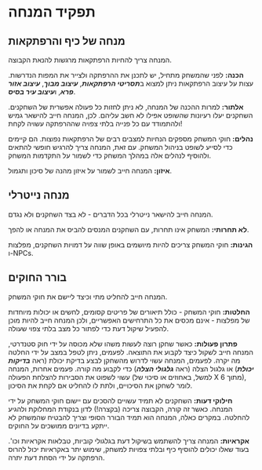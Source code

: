 # תפקיד המנחה

## מנחה של כיף והרפתקאות

המנחה צריך להחיות הרפתקאות מרגשות להנאת הקבוצה.

**הכנה:** לפני שהמשחק מתחיל, יש לתכנן את ההרפתקה ולצייר את המפות הנדרשות. עצות על עיצוב הרפתקאות ניתן למצוא ב***תסריטי הרפתקאות***, ***עיצוב מבוך***, ***עיצוב אזור פרא***, ו***עיצוב עיר בסיס***.

**אלתור:** למרות ההכנה של המנחה, לא ניתן לחזות כל פעולה אפשרית של השחקנים. השחקנים יעלו רעיונות שהשופט אפילו לא חשב עליהם. לכן, המנחה חייב להישאר גמיש ולהתמודד עם כל פנייה בלתי צפויה שההרפתקה עשויה לקחת!

**נהלים:** חוקי המשחק מספקים הנחיות למצבים רבים של הרפתקאות נפוצות. הם קיימים כדי לסייע לשופט בניהול המשחק. עם זאת, המנחה צריך להרגיש חופשי להתאים ולהוסיף לנהלים אלה במהלך המשחק כדי לשמור על התקדמות המשחק.

**איזון:** המנחה חייב לשמור על איזון מהנה של סיכון ותגמול.

## מנחה נייטרלי

המנחה חייב להישאר נייטרלי בכל הדברים - לא בצד השחקנים ולא נגדם.

**לא תחרותי:** המשחק אינו תחרות, עם השחקנים המנסים להביס את המנחה או להפך.

**הגינות:** חוקי המשחק צריכים להיות מיושמים באופן שווה על דמויות השחקנים, מפלצות ו-NPCs.

## בורר החוקים

המנחה חייב להחליט מתי וכיצד ליישם את חוקי המשחק.

**החלטות:** חוקי המשחק - כולל תיאורים של פריטים קסומים, לחשים או יכולות מיוחדות של מפלצות - אינם מכסים את כל התרחישים האפשריים, ולכן המנחה חייב להיות מוכן להפעיל שיקול דעת כדי לפתור כל מצב בלתי צפוי שעולה.

**פתרון פעולות:** כאשר שחקן רוצה לעשות משהו שלא מכוסה על ידי חוק סטנדרטי, המנחה חייב לשקול כיצד לקבוע את התוצאה. לפעמים, ניתן לטפל במצב על ידי החלטה מה יקרה. לפעמים, המנחה עשוי לדרוש מהשחקן לבצע בדיקת יכולת (ראה ***בדיקות יכולת***) או גלגול הצלה (ראה ***גלגולי הצלה***) כדי לקבוע מה קורה. פעמים אחרות, המנחה עשוי לשפוט את הסבירות להצלחת הפעולה (למשל, באחוזים או סיכוי של X מתוך 6), לומר לשחקן את הסיכויים, ולתת לו להחליט אם לקחת את הסיכון.

**חילוקי דעות:** השחקנים לא תמיד עשויים להסכים עם יישום חוקי המשחק על ידי המנחה. כאשר זה קורה, הקבוצה צריכה (בקצרה!) לדון בנקודת המחלוקת ולהגיע להחלטה. במקרים כאלה, המנחה הוא תמיד הבורר הסופי וצריך להבטיח שהמשחק לא ייתקע בדיונים ממושכים על החוקים.

**אקראיות:** המנחה צריך להשתמש בשיקול דעת בגלגולי קוביות, טבלאות אקראיות וכו'. בעוד שאלו יכולים להוסיף כיף ובלתי צפויות למשחק, שימוש יתר באקראיות יכול להרוס הרפתקה על ידי הסחת דעת יתרה.
